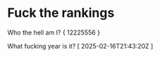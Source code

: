 # Fuck the rankings

Who the hell am I?
{ 12225556 }

What fucking year is it?
[ 2025-02-16T21:43:20Z ]
